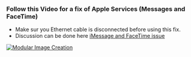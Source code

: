 ### Follow this Video for a fix of Apple Services (Messages and FaceTime)
- Make sur you Ethernet cable is disconnected before using this fix.
- Discussion can be done here [iMessage and FaceTime issue](https://github.com/chris1111/Wireless-USB-Big-Sur-Adapter/discussions/300?sort=new)

  
[![Modular Image Creation](https://github.com/chris1111/Wireless-USB-Big-Sur-Adapter/assets/6248794/4c61432b-8fad-4fe4-a6b9-a29ab1fa477a)](https://www.youtube.com/watch?v=xPyW-DwQha8)
